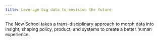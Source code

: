 ```yaml
---
title: Leverage big data to envision the future 
---
```

The New School takes a trans-disciplinary approach to morph data into insight, shaping policy, product, and systems to create a better human experience.
